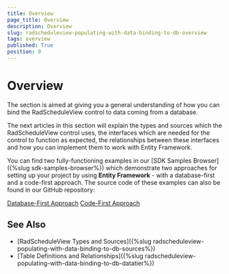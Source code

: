```yaml
---
title: Overview
page_title: Overview
description: Overview
slug: radscheduleview-populating-with-data-binding-to-db-overview
tags: overview
published: True
position: 0
---
```


# Overview

The section is aimed at giving you a general understanding of how you can bind the RadScheduleView control to data coming from a database.

The next articles in this section will explain the types and sources which the RadScheduleView control uses, the interfaces which are needed for the control to function as expected, the relationships between these interfaces and how you can implement them to work with Entity Framework.

You can find two fully-functioning examples in our [SDK Samples Browser]({%slug sdk-samples-browser%}) which demonstrate two approaches for setting up your project by using **Entity Framework** - with a database-first and a code-first approach. The source code of these examples can also be found in our GitHub repository:

[Database-First Approach](https://github.com/telerik/xaml-sdk/tree/master/ScheduleView/Database)
[Code-First Approach](https://github.com/telerik/xaml-sdk/tree/master/ScheduleView/DatabaseEntityFramework)

## See Also

 * [RadScheduleView Types and Sources]({%slug radscheduleview-populating-with-data-binding-to-db-sources%})
 * [Table Definitions and Relationships]({%slug radscheduleview-populating-with-data-binding-to-db-datatier%})